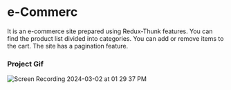 <h1>e-Commerc</h1>

<p>It is an e-commerce site prepared using Redux-Thunk features. You can find the product list divided into categories. You can add or remove items to the cart. The site has a pagination feature.</p>

<h3>Project Gif</h3>


![Screen Recording 2024-03-02 at 01 29 37 PM](https://github.com/nazanyilmaz/eCommerc-Redux-Thunk/assets/147782488/33077623-3fae-43a6-87a1-006997e90eb5)
